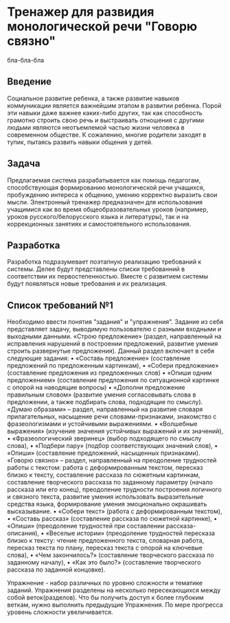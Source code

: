 # Тренажер для развидия монологической речи "Говорю связно"

бла-бла-бла

## Введение

Социальное развитие ребенка, а также развитие навыков коммуникации является важнейшим этапом в развитии ребенка. Порой эти навыки даже важнее каких-либо других, так как способность грамотно строить свою речь и выстраивать отношения с другими людьми являются неотъемлемой частью жизни человека в современном обществе. К сожалению, многие родители заходят в тупик, пытаясь развить навыки общения у детей.

## Задача

Предлагаемая система разрабатывается как помощь педагогам, способствующая формированию монологической речи учащихся, пробуждению интереса к общению, умению корректно выразить свои мысли. Электронный тренажер предназначен для использования учащимися как во время общеобразовательных уроков (например, уроков русского/белорусского языка и литературы), так и на коррекционных занятиях и самостоятельного использования.

## Разработка

Разработка подразумевает поэтапную реализацию требований к системы. Делее будут представлены списки требованний в соответствии их первостепенностью. Вместе с развитием системы будут появляться новые требования и их реализация.

## Список требований №1

Необходимо ввести понятия "задания" и "упражнения".
Задание из себя представляет задачу, выводимую пользователю с разными входными и выходными данными. 
«Строю предложение» (раздел, направленный на исправления нарушений в построении предложений, развитие умения строить развернутые предложения). Данный раздел включает в себя следующие задания:
•	«Составь предложение» (составление предложений по предложенным картинкам),
•	«Собери предложение» (составление предложения из предложенных слов)
•	«Опиши одним предложением» (составление предложения по ситуационной картинке с опорой на наводящие вопросы)
•	«Дополни предложение правильным словом» (развитие умения согласовывать слова в предложении, а также подбирать слова, подходящие по смыслу).
«Думаю образами» – раздел, направленный на развитие словаря прилагательных, насыщение речи словами-признаками, знакомство с фразеологизмами и устойчивыми выражениями.
•	«Волшебные выражения» (изучение значения устойчивых выражений и их значений),
•	«Фразеологический зверинец» (выбор подходящего по смыслу слова),
•	«Подбери пару» (подбор соответствующих значений слов),
•	«Опиши» (составление предложений, насыщенных признаками).
«Говорю связно» – раздел, направленный на преодоление трудностей работы с текстом: работа с деформированным текстом, пересказ близко к тексту, составление рассказа по сюжетным картинкам, составление творческого рассказа по заданному параметру (начало рассказа или его конец), преодоление трудности построения логичного и связного текста, развитие умения использовать выразительные средства языка, формирование умения эмоционально окрашивать высказывание.
•	«Собери текст» (работа с деформированным текстом),
•	«Составь рассказ» (составление рассказа по сюжетной картинке),
•	«Опиши» (преодоление трудностей при составлении рассказа-описания),
•	«Веселые истории» (преодоление трудностей пересказа близко к тексту: чтение предложенного текста, словарная работа, пересказ текста по плану, пересказ текста с опорой на ключевые слова),
•	«Чем закончилось?» (составление творческого рассказа по заданному началу),
•	«Как это было?» (составление творческого рассказа по заданной концовке).

Упражнение - набор различных по уровню сложности и тематике заданий. Упражнения разделены на несколько пересекающихся между собой веток(разделов). Что бы получить доступ к более глубоким веткам, нужно выполнить предыдущие Упражнения. По мере прогресса уровень сложности увеличивается.